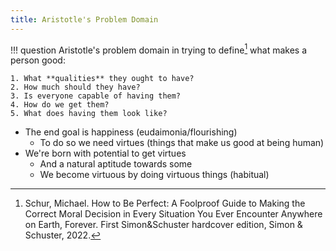 ```yaml
---
title: Aristotle's Problem Domain
---
```


!!! question
    Aristotle's problem domain in trying to define[^1] what makes a person good:

    1. What **qualities** they ought to have?
    2. How much should they have?
    3. Is everyone capable of having them?
    4. How do we get them?
    5. What does having them look like?

- The end goal is happiness (eudaimonia/flourishing)
    - To do so we need virtues (things that make us good at being human)
- We're born with potential to get virtues
    - And a natural aptitude towards some
    - We become virtuous by doing virtuous things (habitual)

[^1]: Schur, Michael. How to Be Perfect: A Foolproof Guide to Making the
Correct Moral Decision in Every Situation You Ever Encounter Anywhere on Earth,
Forever. First Simon&Schuster hardcover edition, Simon & Schuster, 2022.

